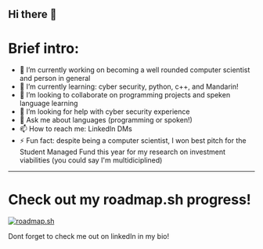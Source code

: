 ## Hi there 👋

# Brief intro:

- 🔭 I’m currently working on becoming a well rounded computer scientist and person in general
- 🌱 I’m currently learning: cyber security, python, c++, and Mandarin!
- 👯 I’m looking to collaborate on programming projects and speken language learning
- 🤔 I’m looking for help with cyber security experience
- 💬 Ask me about languages (programming or spoken!)
- 📫 How to reach me: LinkedIn DMs
- ⚡ Fun fact: despite being a computer scientist, I won best pitch for the Student Managed Fund this year for my research on investment viabilities (you could say I'm multidiciplined)

---

# Check out my roadmap.sh progress! 

[![roadmap.sh](https://roadmap.sh/card/wide/66d701c4553501e3c3ec0e8a?variant=dark&roadmaps=cyber-security%2Cpython%2Ccpp%2Ccomputer-science)](https://roadmap.sh)

Dont forget to check me out on linkedIn in my bio!
